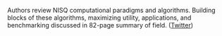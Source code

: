 
Authors review NISQ computational paradigms and algorithms. Building blocks of these algorithms, maximizing utility, applications, and benchmarking discussed in 82-page summary of field. ([Twitter](https://twitter.com/JoshuahHeath/status/1352736149048012805))
